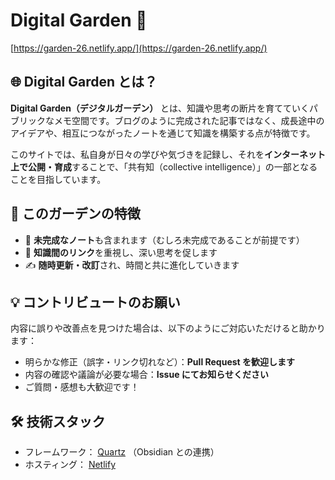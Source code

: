 # Digital Garden 🌱  
[https://garden-26.netlify.app/](https://garden-26.netlify.app/)

## 🌐 Digital Garden とは？

**Digital Garden（デジタルガーデン）** とは、知識や思考の断片を育てていくパブリックなメモ空間です。ブログのように完成された記事ではなく、成長途中のアイデアや、相互につながったノートを通じて知識を構築する点が特徴です。

このサイトでは、私自身が日々の学びや気づきを記録し、それを**インターネット上で公開・育成**することで、「共有知（collective intelligence）」の一部となることを目指しています。

## 🌱 このガーデンの特徴

- 🚧 **未完成なノート**も含まれます（むしろ未完成であることが前提です）
- 🔗 **知識間のリンク**を重視し、深い思考を促します
- ✍️ **随時更新・改訂**され、時間と共に進化していきます

## 💡 コントリビュートのお願い

内容に誤りや改善点を見つけた場合は、以下のようにご対応いただけると助かります：

- 明らかな修正（誤字・リンク切れなど）：**Pull Request を歓迎します**
- 内容の確認や議論が必要な場合：**Issue にてお知らせください**
- ご質問・感想も大歓迎です！

## 🛠 技術スタック

- フレームワーク： [Quartz](https://quartz.jzhao.xyz/) （Obsidian との連携）
- ホスティング： [Netlify](https://www.netlify.com/)
